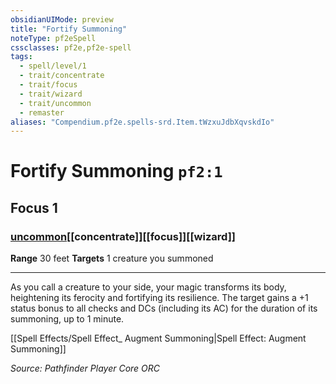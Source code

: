 ```yaml
---
obsidianUIMode: preview
title: "Fortify Summoning"
noteType: pf2eSpell
cssclasses: pf2e,pf2e-spell
tags:
  - spell/level/1
  - trait/concentrate
  - trait/focus
  - trait/wizard
  - trait/uncommon
  - remaster
aliases: "Compendium.pf2e.spells-srd.Item.tWzxuJdbXqvskdIo" 
---
```

# Fortify Summoning  `pf2:1`  
## Focus 1
### [uncommon](uncommon "Uncommon Rarity Trait")[[concentrate]][[focus]][[wizard]]

**Range** 30 feet
**Targets** 1 creature you summoned
* * * 
As you call a creature to your side, your magic transforms its body, heightening its ferocity and fortifying its resilience. The target gains a +1 status bonus to all checks and DCs (including its AC) for the duration of its summoning, up to 1 minute.

[[Spell Effects/Spell Effect_ Augment Summoning|Spell Effect: Augment Summoning]]

*Source: Pathfinder Player Core*
*ORC*